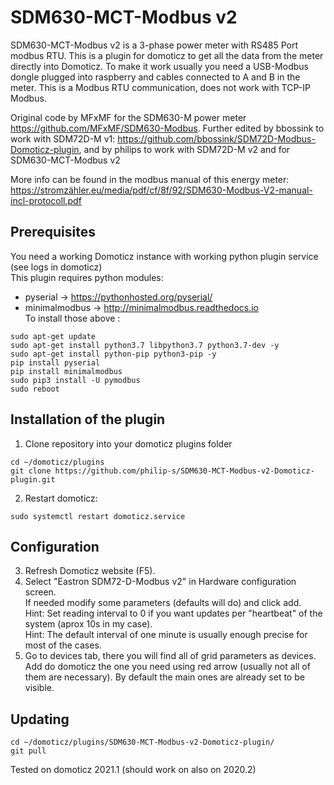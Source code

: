 # SDM630-MCT-Modbus v2
SDM630-MCT-Modbus v2 is a 3-phase power meter with RS485 Port modbus RTU.
This is a plugin for domoticz to get all the data from the meter directly into Domoticz. 
To make it work usually you need a USB-Modbus dongle plugged into raspberry and cables connected to A and B in the meter. 
This is a Modbus RTU communication, does not work with TCP-IP Modbus.

Original code by MFxMF for the SDM630-M power meter https://github.com/MFxMF/SDM630-Modbus.
Further edited by bbossink to work with SDM72D-M v1: https://github.com/bbossink/SDM72D-Modbus-Domoticz-plugin,
and by philips to work with SDM72D-M v2 and for SDM630-MCT-Modbus v2

More info can be found in the modbus manual of this energy meter: https://stromzähler.eu/media/pdf/cf/8f/92/SDM630-Modbus-V2-manual-incl-protocoll.pdf

## Prerequisites
You need a working Domoticz instance with working python plugin service (see logs in domoticz)<br>
This plugin requires python modules: <br>
- pyserial -> https://pythonhosted.org/pyserial/ <br>
- minimalmodbus -> http://minimalmodbus.readthedocs.io<br>
To install those above :
```
sudo apt-get update
sudo apt-get install python3.7 libpython3.7 python3.7-dev -y
sudo apt-get install python-pip python3-pip -y
pip install pyserial
pip install minimalmodbus
sudo pip3 install -U pymodbus
sudo reboot
```
## Installation of the plugin
1. Clone repository into your domoticz plugins folder
```
cd ~/domoticz/plugins
git clone https://github.com/philip-s/SDM630-MCT-Modbus-v2-Domoticz-plugin.git
```
2. Restart domoticz:
```
sudo systemctl restart domoticz.service 
```
## Configuration
3. Refresh Domoticz website (F5).<br>
4. Select "Eastron SDM72-D-Modbus v2" in Hardware configuration screen.<br>
If needed modify some parameters (defaults will do) and click add.<br>
Hint: Set reading interval to 0 if you want updates per "heartbeat" of the system (aprox 10s in my case).<br>
Hint: The default interval of one minute is usually enough precise for most of the cases.<br>
5. Go to devices tab, there you will find all of grid parameters as devices. Add do domoticz the one you need using red arrow (usually not all of them are necessary). By default the main ones are already set to be visible.
## Updating
```
cd ~/domoticz/plugins/SDM630-MCT-Modbus-v2-Domoticz-plugin/
git pull
```
Tested on domoticz 2021.1 (should work on also on 2020.2)
<br><br><br>



